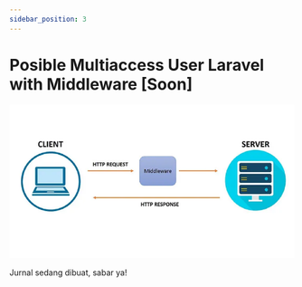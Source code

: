 ```yaml
---
sidebar_position: 3
---
```


# Posible Multiaccess User Laravel with Middleware [Soon]

![image](./img/middleware.png)

Jurnal sedang dibuat, sabar ya!